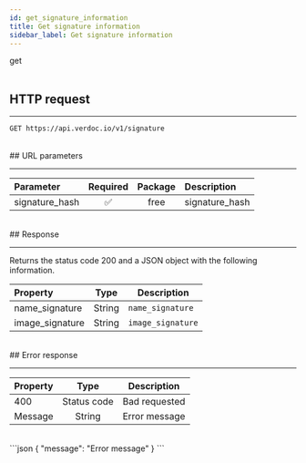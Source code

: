 ```yaml
---
id: get_signature_information
title: Get signature information
sidebar_label: Get signature information
---
```


<span class="badges get">get</span>
<br/>
<br/>

## HTTP request

---

```bash
GET https://api.verdoc.io/v1/signature
```

<br/>
## URL parameters

---

| Parameter      | Required | Package | Description    |
| :------------- | :------: | :-----: | :------------- |
| signature_hash |    ✅     |  free   | signature_hash |

<br/>
## Response

---

Returns the status code 200 and a JSON object with the following information.

| Property        |  Type  | Description       |
| :-------------- | :----: | ----------------- |
| name_signature  | String | `name_signature`  |
| image_signature | String | `image_signature` |

<br/>
## Error response

---

| Property |    Type     | Description   |
| :------- | :---------: | ------------- |
| 400      | Status code | Bad requested |
| Message  |   String    | Error message |
<br/>
```json
{
  "message": "Error message"
}
```

